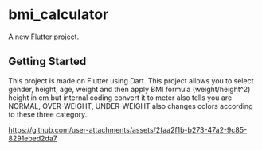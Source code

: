 # bmi_calculator

A new Flutter project.

## Getting Started

This project is made on Flutter using Dart. This project allows you to select gender, height, age, weight and then apply BMI formula (weight/height^2) height in cm but internal coding convert it to meter also tells you are NORMAL, OVER-WEIGHT, UNDER-WEIGHT also changes colors according to these three category.

https://github.com/user-attachments/assets/2faa2f1b-b273-47a2-9c85-8291ebed2da7


